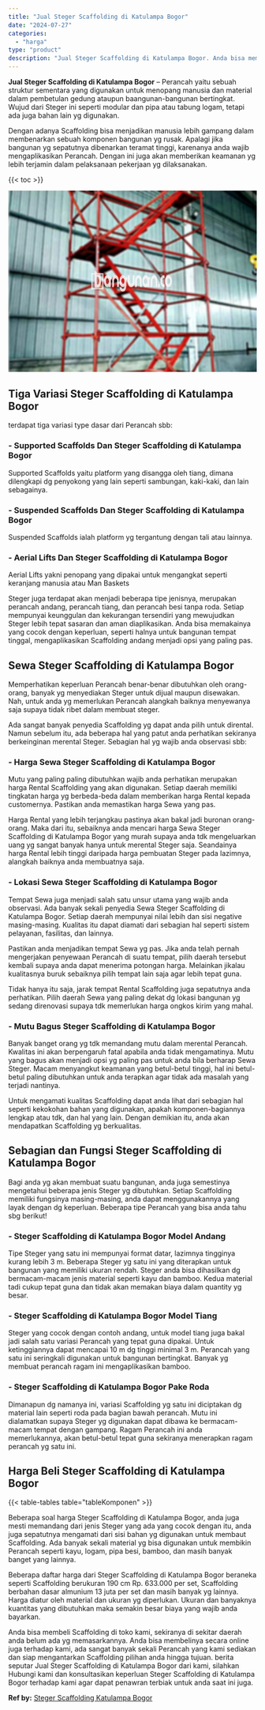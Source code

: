 ```yaml
---
title: "Jual Steger Scaffolding di Katulampa Bogor"
date: "2024-07-27"
categories: 
  - "harga"
type: "product"
description: "Jual Steger Scaffolding di Katulampa Bogor. Anda bisa membeli Scaffolding di toko kami, sekiranya di sekitar daerah anda belum ada yg memasarkannya. Anda bis..."
---
```


**Jual Steger Scaffolding di Katulampa Bogor** – Perancah yaitu sebuah struktur sementara yang digunakan untuk menopang manusia dan material dalam pembetulan gedung ataupun baangunan-bangunan bertingkat. Wujud dari Steger ini seperti modular dan pipa atau tabung logam, tetapi ada juga bahan lain yg digunakan.

Dengan adanya Scaffolding bisa menjadikan manusia lebih gampang dalam membenarkan sebuah komponen bangunan yg rusak. Apalagi jika bangunan yg sepatutnya dibenarkan teramat tinggi, karenanya anda wajib mengaplikasikan Perancah. Dengan ini juga akan memberikan keamanan yg lebih terjamin dalam pelaksanaan pekerjaan yg dilaksanakan.

{{< toc >}}

![Jual Steger Scaffolding di Katulampa Bogor](/images/sewa-scaffolding-steger-24.png)

## Tiga Variasi Steger Scaffolding di Katulampa Bogor

terdapat tiga variasi type dasar dari Perancah sbb:

### \- Supported Scaffolds Dan Steger Scaffolding di Katulampa Bogor

Supported Scaffolds yaitu platform yang disangga oleh tiang, dimana dilengkapi dg penyokong yang lain seperti sambungan, kaki-kaki, dan lain sebagainya.

### \- Suspended Scaffolds Dan Steger Scaffolding di Katulampa Bogor

Suspended Scaffolds ialah platform yg tergantung dengan tali atau lainnya.

### \- Aerial Lifts Dan Steger Scaffolding di Katulampa Bogor

Aerial Lifts yakni penopang yang dipakai untuk mengangkat seperti keranjang manusia atau Man Baskets

Steger juga terdapat akan menjadi beberapa tipe jenisnya, merupakan perancah andang, perancah tiang, dan perancah besi tanpa roda. Setiap mempunyai keunggulan dan kekurangan tersendiri yang mewujudkan Steger lebih tepat sasaran dan aman diaplikasikan. Anda bisa memakainya yang cocok dengan keperluan, seperti halnya untuk bangunan tempat tinggal, mengaplikasikan Scaffolding andang menjadi opsi yang paling pas.

## Sewa Steger Scaffolding di Katulampa Bogor

Memperhatikan keperluan Perancah benar-benar dibutuhkan oleh orang-orang, banyak yg menyediakan Steger untuk dijual maupun disewakan. Nah, untuk anda yg memerlukan Perancah alangkah baiknya menyewanya saja supaya tidak ribet dalam membuat steger.

Ada sangat banyak penyedia Scaffolding yg dapat anda pilih untuk dirental. Namun sebelum itu, ada beberapa hal yang patut anda perhatikan sekiranya berkeinginan merental Steger. Sebagian hal yg wajib anda observasi sbb:

### \- Harga Sewa Steger Scaffolding di Katulampa Bogor

Mutu yang paling paling dibutuhkan wajib anda perhatikan merupakan harga Rental Scaffolding yang akan digunakan. Setiap daerah memiliki tingkatan harga yg berbeda-beda dalam memberikan harga Rental kepada customernya. Pastikan anda memastikan harga Sewa yang pas.

Harga Rental yang lebih terjangkau pastinya akan bakal jadi buronan orang-orang. Maka dari itu, sebaiknya anda mencari harga Sewa Steger Scaffolding di Katulampa Bogor yang murah supaya anda tdk mengeluarkan uang yg sangat banyak hanya untuk merental Steger saja. Seandainya harga Rental lebih tinggi daripada harga pembuatan Steger pada lazimnya, alangkah baiknya anda membuatnya saja.

### \- Lokasi Sewa Steger Scaffolding di Katulampa Bogor

Tempat Sewa juga menjadi salah satu unsur utama yang wajib anda observasi. Ada banyak sekali penyedia Sewa Steger Scaffolding di Katulampa Bogor. Setiap daerah mempunyai nilai lebih dan sisi negative masing-masing. Kualitas itu dapat diamati dari sebagian hal seperti sistem pelayanan, fasilitas, dan lainnya.

Pastikan anda menjadikan tempat Sewa yg pas. Jika anda telah pernah mengerjakan penyewaan Perancah di suatu tempat, pilih daerah tersebut kembali supaya anda dapat menerima potongan harga. Melainkan jikalau kualitasnya buruk sebaiknya pilih tempat lain saja agar lebih tepat guna.

Tidak hanya itu saja, jarak tempat Rental Scaffolding juga sepatutnya anda perhatikan. Pilih daerah Sewa yang paling dekat dg lokasi bangunan yg sedang direnovasi supaya tdk memerlukan harga ongkos kirim yang mahal.

### \- Mutu Bagus Steger Scaffolding di Katulampa Bogor

Banyak banget orang yg tdk memandang mutu dalam merental Perancah. Kwalitas ini akan berpengaruh fatal apabila anda tidak mengamatinya. Mutu yang bagus akan menjadi opsi yg paling pas untuk anda bila berharap Sewa Steger. Macam menyangkut keamanan yang betul-betul tinggi, hal ini betul-betul paling dibutuhkan untuk anda terapkan agar tidak ada masalah yang terjadi nantinya.

Untuk mengamati kualitas Scaffolding dapat anda lihat dari sebagian hal seperti kekokohan bahan yang digunakan, apakah komponen-bagiannya lengkap atau tdk, dan hal yang lain. Dengan demikian itu, anda akan mendapatkan Scaffolding yg berkualitas.

## Sebagian dan Fungsi Steger Scaffolding di Katulampa Bogor

Bagi anda yg akan membuat suatu bangunan, anda juga semestinya mengetahui beberapa jenis Steger yg dibutuhkan. Setiap Scaffolding memiliki fungsinya masing-masing, anda dapat menggunakannya yang layak dengan dg keperluan. Beberapa tipe Perancah yang bisa anda tahu sbg berikut!

### \- Steger Scaffolding di Katulampa Bogor Model Andang

Tipe Steger yang satu ini mempunyai format datar, lazimnya tingginya kurang lebih 3 m. Beberapa Steger yg satu ini yang diterapkan untuk bangunan yang memiliki ukuran rendah. Steger anda bisa dihasilkan dg bermacam-macam jenis material seperti kayu dan bamboo. Kedua material tadi cukup tepat guna dan tidak akan memakan biaya dalam quantity yg besar.

### \- Steger Scaffolding di Katulampa Bogor Model Tiang

Steger yang cocok dengan contoh andang, untuk model tiang juga bakal jadi salah satu variasi Perancah yang tepat guna dipakai. Untuk ketinggiannya dapat mencapai 10 m dg tinggi minimal 3 m. Perancah yang satu ini seringkali digunakan untuk bangunan bertingkat. Banyak yg membuat perancah ragam ini mengaplikasikan bamboo.

### \- Steger Scaffolding di Katulampa Bogor Pake Roda

Dimanapun dg namanya ini, variasi Scaffolding yg satu ini diciptakan dg material lain seperti roda pada bagian bawah perancah. Mutu ini dialamatkan supaya Steger yg digunakan dapat dibawa ke bermacam-macam tempat dengan gampang. Ragam Perancah ini anda memerlukannya, akan betul-betul tepat guna sekiranya menerapkan ragam perancah yg satu ini.

## Harga Beli Steger Scaffolding di Katulampa Bogor

{{< table-tables table="tableKomponen" >}}

Beberapa soal harga Steger Scaffolding di Katulampa Bogor, anda juga mesti memandang dari jenis Steger yang ada yang cocok dengan itu, anda juga sepatutnya mengamati dari sisi bahan yg digunakan untuk membaut Scaffolding. Ada banyak sekali material yg bisa digunakan untuk membikin Perancah seperti kayu, logam, pipa besi, bamboo, dan masih banyak banget yang lainnya.

Beberapa daftar harga dari Steger Scaffolding di Katulampa Bogor beraneka seperti Scaffolding berukuran 190 cm Rp. 633.000 per set, Scaffolding berbahan dasar almunium 13 juta per set dan masih banyak yg lainnya. Harga diatur oleh material dan ukuran yg diperlukan. Ukuran dan banyaknya kuantitas yang dibutuhkan maka semakin besar biaya yang wajib anda bayarkan.

Anda bisa membeli Scaffolding di toko kami, sekiranya di sekitar daerah anda belum ada yg memasarkannya. Anda bisa membelinya secara online juga terhadap kami, ada sangat banyak sekali Perancah yang kami sediakan dan siap mengantarkan Scaffolding pilihan anda hingga tujuan. berita seputar Jual Steger Scaffolding di Katulampa Bogor dari kami, silahkan Hubungi kami dan konsultasikan keperluan Steger Scaffolding di Katulampa Bogor terhadap kami agar dapat penawran terbiak untuk anda saat ini juga.

**Ref by:** [Steger Scaffolding Katulampa Bogor](https://id.wikipedia.org/wiki/Steger)
